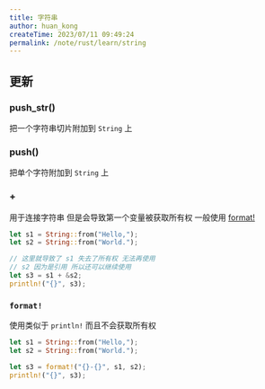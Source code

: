 ```yaml
---
title: 字符串
author: huan_kong
createTime: 2023/07/11 09:49:24
permalink: /note/rust/learn/string
---
```


## 更新

### push_str()

把一个字符串切片附加到 `String` 上

### push()

把单个字符附加到 `String` 上

### +

用于连接字符串 但是会导致第一个变量被获取所有权 一般使用 [format!](#format)

~~~rust
let s1 = String::from("Hello,");
let s2 = String::from("World.");

// 这里就导致了 s1 失去了所有权 无法再使用
// s2 因为是引用 所以还可以继续使用
let s3 = s1 + &s2;
println!("{}", s3);
~~~

### `format!`

使用类似于 `println!` 而且不会获取所有权

~~~rust
let s1 = String::from("Hello,");
let s2 = String::from("World.");

let s3 = format!("{}-{}", s1, s2);
println!("{}", s3);
~~~
